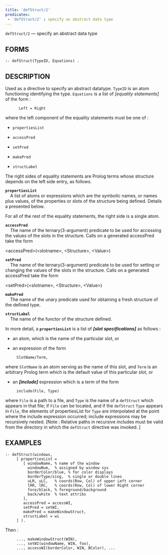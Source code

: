 ```yaml
---
title: 'defStruct/2'
predicates:
 - 'defStruct/2' : specify an abstract data type
---
```

`defStruct/2` — specify an abstract data type

## FORMS
```
:- defStruct(TypeID, Equations) .
```
## DESCRIPTION

Used as a directive to specify an abstract datatype.  `TypeID` is an atom functioning identifying the type.  `Equations` is a list of _[equality statements]_ of the form :
```
      Left = Right
```
where the left component of the equality statements must be one of :

- `propertiesList`

- `accessPred`

- `setPred`

- `makePred`

- `structLabel`

The right sides of equality statements are Prolog terms whose structure depends on the left side entry, as follows.

**`propertiesList`**
<br>&nbsp;&nbsp;&nbsp;&nbsp;A list of atoms or expressions which are the symbolic names, or names plus values, of the properties or slots of the structure being defined. Details a presented below.

For all of the rest of the equality statements, the right side is a single atom.

**`accessPred`**
<br>&nbsp;&nbsp;&nbsp;&nbsp;The name of the ternary(3-argument) predicate to be used for accessing the values of the slots in the structure. Calls on a generated accessPred take the form

&lt;accessPred&gt;(&lt;slotname&gt;, &lt;Structure&gt;, &lt;Value&gt;)

**`setPred`**
<br>&nbsp;&nbsp;&nbsp;&nbsp;The name of the ternary(3-argument) predicate to be used for setting or changing the values of the slots in the structure. Calls on a generated accessPred take the form

&lt;setPred&gt;(&lt;slotname&gt;, &lt;Structure&gt;, &lt;Value&gt;)

**`makePred`**
<br>&nbsp;&nbsp;&nbsp;&nbsp;The name of the unary predicate used for obtaining a fresh structure of the defined type.

**`structLabel`**
<br>&nbsp;&nbsp;&nbsp;&nbsp;The name of the functor of the structure defined.

In more detail, a **`propertiesList`** is a list of **_[slot  specifications]_** as follows :

- an atom, which is the name of the particular slot, or

- an expression of the form
```
     SlotName/Term,
```
where `SlotName` is an atom serving as the name of this slot, and `Term` is an arbitrary Prolog term which is the default value of this particular slot, or

- an
**_[include]_**
expression which is a term of the form
```
     include(File, Type)
```
where `File` is a path to a file, and `Type` is the name of a `defStruct` which appears in that file; if `File` can be located, and if the `defStruct` `Type` appears in `File`, the elements of propertiesList for `Type` are interpolated at the point where the include expression occurred; include expressions may be recursively nested. [Note : Relative paths in recursive includes must be valid from the directory in which the `defStruct` directive was invoked. ]

## EXAMPLES
```
:- defStruct(windows,
     [ propertiesList =
        [ windowName, % name of the window
          windowNum,  % assigned by window sys
          borderColor/blue, % for color displays
          borderType/sing,  % single or double lines
          uLR, uLC,   % coords(Row, Col) of upper Left corner
          lRR, lRC,   % coords(Row, Col) of lower Right corner
          fore/black, % foreground/background
          back/white  % text attribs
        ],
        accessPred = accessWI,
        setPred = setWI,
        makePred = makeWindowStruct,
        structLabel = wi
     ] ).
```
Then :
```
     ..., makeWindowStruct(WIN),
     ..., setWI(windowName, WIN, foo),
     ..., accessWI(borderColor, WIN, BColor), ...
```


